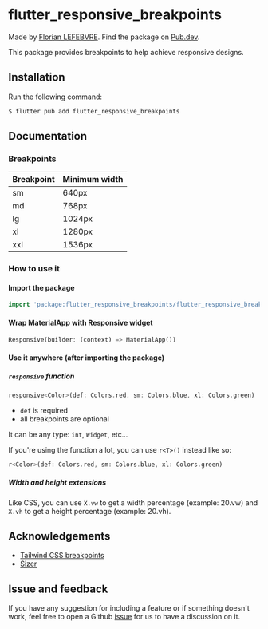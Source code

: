 # flutter_responsive_breakpoints

Made by [Florian LEFEBVRE](https://github.com/florian-lefebvre). Find the package on [Pub.dev](https://pub.dev/packages/flutter_responsive_breakpoints).

This package provides breakpoints to help achieve responsive designs.

## Installation

Run the following command:

```bash
$ flutter pub add flutter_responsive_breakpoints
```

## Documentation

### Breakpoints

| Breakpoint | Minimum width |
| ---------- | ------------- |
| sm         | 640px         |
| md         | 768px         |
| lg         | 1024px        |
| xl         | 1280px        |
| xxl        | 1536px        |

### How to use it

#### Import the package

```dart
import 'package:flutter_responsive_breakpoints/flutter_responsive_breakpoints.dart';
```

#### Wrap MaterialApp with Responsive widget

```dart
Responsive(builder: (context) => MaterialApp())
```

#### Use it anywhere (after importing the package)

##### `responsive` function
```dart
responsive<Color>(def: Colors.red, sm: Colors.blue, xl: Colors.green)
```

- `def` is required
- all breakpoints are optional 

It can be any type: `int`, `Widget`, etc...

If you're using the function a lot, you can use `r<T>()` instead like so:

```dart
r<Color>(def: Colors.red, sm: Colors.blue, xl: Colors.green)
```

##### Width and height extensions

Like CSS, you can use `X.vw` to get a width percentage (example: 20.vw) and `X.vh` to get a height percentage (example: 20.vh).

## Acknowledgements

- [Tailwind CSS breakpoints](https://tailwindcss.com/docs/responsive-design)
- [Sizer](https://pub.dev/packages/sizer)

## Issue and feedback

If you have any suggestion for including a feature or if something doesn't work, feel free to open a Github [issue](https://github.com/florian-lefebvre/flutter_responsive_breakpoints/issues) for us to have a discussion on it.
